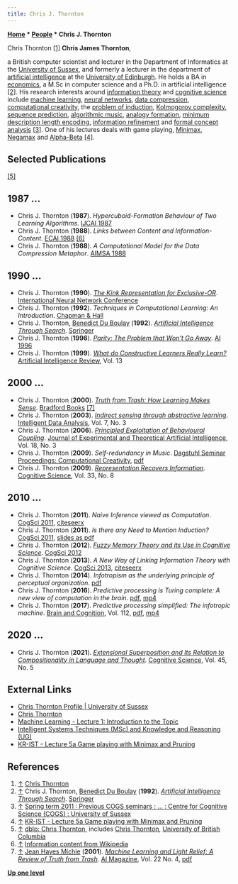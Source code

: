 ```yaml
---
title: Chris J. Thornton
---
```

**[Home](Home "Home") * [People](People "People") * Chris J. Thornton**

[](File:ChrisJThornton.jpg) Chris Thornton <a id="cite-note-1" href="#cite-ref-1">[1]</a>
**Chris James Thornton**,

a British computer scientist and lecturer in the Department of Informatics at the [University of Sussex](https://en.wikipedia.org/wiki/University_of_Sussex),
and formerly a lecturer in the department of [artificial intelligence](Artificial_Intelligence "Artificial Intelligence") at the [University of Edinburgh](University_of_Edinburgh "University of Edinburgh").
He holds a BA in [economics](https://en.wikipedia.org/wiki/Economics), a M.Sc in computer science and a Ph.D. in artificial intelligence <a id="cite-note-2" href="#cite-ref-2">[2]</a>.
His research interests around [information theory](https://en.wikipedia.org/wiki/Information_theory) and [cognitive science](Cognition "Cognition") include [machine learning](Learning "Learning"),
[neural networks](Neural_Networks "Neural Networks"), [data compression](https://en.wikipedia.org/wiki/Data_compression),
[computational creativity](https://en.wikipedia.org/wiki/Computational_creativity), the [problem of induction](https://en.wikipedia.org/wiki/Problem_of_induction),
[Kolmogorov complexity](https://en.wikipedia.org/wiki/Kolmogorov_complexity), [sequence prediction](https://en.wikipedia.org/wiki/Gene_prediction),
[algorithmic music](https://en.wikipedia.org/wiki/Algorithmic_composition), [analogy formation](https://en.wikipedia.org/wiki/Analogy),
[minimum description length encoding](https://en.wikipedia.org/wiki/Minimum_description_length),
[information refinement](<https://en.wikipedia.org/wiki/Refinement_(computing)>) and [formal concept analysis](https://en.wikipedia.org/wiki/Formal_concept_analysis) <a id="cite-note-3" href="#cite-ref-3">[3]</a>.
One of his lectures deals with game playing, [Minimax](Minimax "Minimax"), [Negamax](Negamax "Negamax") and [Alpha-Beta](Alpha-Beta "Alpha-Beta") <a id="cite-note-4" href="#cite-ref-4">[4]</a>.

## Selected Publications

<a id="cite-note-5" href="#cite-ref-5">[5]</a>

## 1987 ...

- Chris J. Thornton (**1987**). *Hypercuboid-Formation Behaviour of Two Learning Algorithms*. [IJCAI 1987](Conferences#IJCAI1987 "Conferences")
- Chris J. Thornton (**1988**). *Links between Content and Information-Content*. [ECAI 1988](https://dblp.org/db/conf/ecai/ecai88.html#Thornton88) <a id="cite-note-6" href="#cite-ref-6">[6]</a>
- Chris J. Thornton (**1988**). *A Computational Model for the Data Compression Metaphor*. [AIMSA 1988](https://dblp.org/db/conf/aimsa/aimsa1988.html#Thornton88)

## 1990 ...

- Chris J. Thornton (**1990**). *[The Kink Representation for Exclusive-OR](https://link.springer.com/chapter/10.1007/978-94-009-0643-3_155)*. [International Neural Network Conference](https://link.springer.com/book/10.1007/978-94-009-0643-3)
- Chris J. Thornton (**1992**). *Techniques in Computational Learning: An Introduction*. [Chapman & Hall](https://en.wikipedia.org/wiki/Chapman_%26_Hall)
- Chris J. Thornton, [Benedict Du Boulay](https://scholar.google.com/citations?user=QBJBsuMAAAAJ) (**1992**). *[Artificial Intelligence Through Search](https://www.springer.com/gp/book/9780792318682)*. [Springer](https://en.wikipedia.org/wiki/Springer_Science%2BBusiness_Media)
- Chris J. Thornton (**1996**). *[Parity: The Problem that Won't Go Away](https://link.springer.com/chapter/10.1007/3-540-61291-2_65)*. [AI 1996](https://dblp.org/db/conf/ai/ai96.html#Thornton96)
- Chris J. Thornton (**1999**). *[What do Constructive Learners Really Learn?](https://link.springer.com/article/10.1023/A:1006577209231)* [Artificial Intelligence Review](https://www.springer.com/journal/10462), Vol. 13

## 2000 ...

- Chris J. Thornton (**2000**). *[Truth from Trash: How Learning Makes Sense](https://www.goodreads.com/book/show/1097454.Truth_from_Trash)*. [Bradford Books](https://en.wikipedia.org/wiki/MIT_Press) <a id="cite-note-7" href="#cite-ref-7">[7]</a>
- Chris J. Thornton (**2003**). *[Indirect sensing through abstractive learning](https://content.iospress.com/articles/intelligent-data-analysis/ida00129)*. [Intelligent Data Analysis](https://dblp.org/db/journals/ida/ida7.html#Thornton03), Vol. 7, No. 3
- Chris J. Thornton (**2006**). *[Principled Exploitation of Behavioural Coupling](http://sro.sussex.ac.uk/id/eprint/27780/)*. [Journal of Experimental and Theoretical Artificial Intelligence](https://en.wikipedia.org/wiki/Journal_of_Experimental_and_Theoretical_Artificial_Intelligence), Vol. 18, No. 3
- Chris J. Thornton (**2009**). *Self-redundancy in Music*. [Dagstuhl Seminar Proceedings: Computational Creativity](https://dblp.org/db/conf/dagstuhl/P9291.html#Thornton09), [pdf](https://core.ac.uk/reader/62914630)
- Chris J. Thornton (**2009**). *[Representation Recovers Information](https://pubmed.ncbi.nlm.nih.gov/21585510/)*. [Cognitive Science](<https://en.wikipedia.org/wiki/Cognitive_Science_(journal)>), Vol. 33, No. 8

## 2010 ...

- Chris J. Thornton (**2011**). *Naive Inference viewed as Computation*. [CogSci 2011](https://dblp.org/db/conf/cogsci/cogsci2011.html#Thornton11), [citeseerx](http://citeseerx.ist.psu.edu/viewdoc/summary?doi=10.1.1.368.2558)
- Chris J. Thornton (**2011**). *Is there any Need to Mention Induction?* [CogSci 2011](https://dblp.org/db/conf/cogsci/cogsci2011.html#Thornton11a), [slides as pdf](http://users.sussex.ac.uk/~christ/talks/mention-induction.pdf)
- Chris J. Thornton (**2012**). *[Fuzzy Memory Theory and its Use in Cognitive Science](https://www.semanticscholar.org/paper/Fuzzy-Memory-Theory-and-its-Use-in-Cognitive-Thorton/0bd93238e0229bf633296d755ad51e06671f4346)*. [CogSci 2012](https://dblp.org/db/conf/cogsci/cogsci2012.html#Thornton12)
- Chris J. Thornton (**2013**). *A New Way of Linking Information Theory with Cognitive Science*. [CogSci 2013](https://dblp.org/db/conf/cogsci/cogsci2013.html#Thornton13a), [citeseerx](http://citeseerx.ist.psu.edu/viewdoc/summary?doi=10.1.1.432.8733)
- Chris J. Thornton (**2014**). *Infotropism as the underlying principle of perceptual organization*. [pdf](http://users.sussex.ac.uk/~christ/papers/underlying-infotropism.pdf)
- Chris J. Thornton (**2016**). *Predictive processing is Turing complete: A new view of computation in the brain*. [pdf](http://users.sussex.ac.uk/~christ/drafts/draft-o.pdf), [mp4](http://users.sussex.ac.uk/~christ/demos/PP-TMs.mp4)
- Chris J. Thornton (**2017**). *Predictive processing simplified: The infotropic machine*. [Brain and Cognition](https://en.wikipedia.org/wiki/Brain_and_Cognition), Vol. 112, [pdf](http://users.sussex.ac.uk/~christ/papers/pred-proc-simplified.pdf), [mp4](http://users.sussex.ac.uk/~christ/demos/bpp.mp4)

## 2020 ...

- Chris J. Thornton (**2021**). *[Extensional Superposition and Its Relation to Compositionality in Language and Thought](https://europepmc.org/article/MED/34056760)*. [Cognitive Science](<https://en.wikipedia.org/wiki/Cognitive_Science_(journal)>), Vol. 45, No. 5

## External Links

- [Chris Thornton Profile | University of Sussex](https://profiles.sussex.ac.uk/p2684-chris-thornton)
- [Chris Thornton](http://users.sussex.ac.uk/~christ/)
- [Machine Learning - Lecture 1: Introduction to the Topic](http://users.sussex.ac.uk/~christ/crs/ml/lec01a.html)
- [Intelligent Systems Techniques (MSc) and Knowledge and Reasoning (UG)](http://users.sussex.ac.uk/~christ/crs/kr-ist/)
- [KR-IST - Lecture 5a Game playing with Minimax and Pruning](http://users.sussex.ac.uk/~christ/crs/kr-ist/lec05a.html)

## References

1. <a id="cite-ref-1" href="#cite-note-1">↑</a> [Chris Thornton](http://users.sussex.ac.uk/~christ/)
1. <a id="cite-ref-2" href="#cite-note-2">↑</a> Chris J. Thornton, [Benedict Du Boulay](https://scholar.google.com/citations?user=QBJBsuMAAAAJ) (**1992**). *[Artificial Intelligence Through Search](https://www.springer.com/gp/book/9780792318682)*. [Springer](https://en.wikipedia.org/wiki/Springer_Science%2BBusiness_Media)
1. <a id="cite-ref-3" href="#cite-note-3">↑</a> [Spring term 2011 : Previous COGS seminars : ... : Centre for Cognitive Science (COGS) : University of Sussex](http://www.sussex.ac.uk/cogs/seminars/previous/spring2011)
1. <a id="cite-ref-4" href="#cite-note-4">↑</a> [KR-IST - Lecture 5a Game playing with Minimax and Pruning](http://users.sussex.ac.uk/~christ/crs/kr-ist/lec05a.html)
1. <a id="cite-ref-5" href="#cite-note-5">↑</a> [dblp: Chris Thornton](https://dblp.org/pid/06/2633.html), includes [Chris Thornton](https://dl.acm.org/profile/99659668015), [University of British Columbia](https://en.wikipedia.org/wiki/University_of_British_Columbia)
1. <a id="cite-ref-6" href="#cite-note-6">↑</a> [Information content from Wikipedia](https://en.wikipedia.org/wiki/Information_content)
1. <a id="cite-ref-7" href="#cite-note-7">↑</a> [Jean Hayes Michie](Jean_Hayes_Michie "Jean Hayes Michie") (**2001**). *[Machine Learning and Light Relief: A Review of Truth from Trash](https://www.aaai.org/ojs/index.php/aimagazine/article/view/1599/0)*. [AI Magazine](AAAI#AIMAG "AAAI"), Vol. 22 No. 4, [pdf](http://www.aaai.org/ojs/index.php/aimagazine/article/download/1599/1498)

**[Up one level](People "People")**


